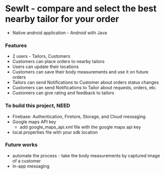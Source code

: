 # SewIt - compare and select the best nearby tailor for your order
* Native android application - Android with Java

<!-- Images -->

### Features
* 2 users - Tailors, Customers
* Customers can place orders to nearby tailors
* Users can update their locations
* Customers can save their body measurements and use it on future orders
* Tailors can send Notifications to Customer about orders status changes
* Customers can send Notifications to Tailor about requests, orders, etc.
* Customers can give rating and feedback to tailors

### To build this project, NEED
* Firebase: Authentication, Firetore, Storage, and Cloud messaging
* Google maps API key
  * add google_maps_api.xml file with the google maps api key
* local.properties file with your sdk location

### Future works
* automate the process - take the body measurements by captured image of a customer
* In-app messaging